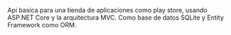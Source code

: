 Api basica para una tienda de aplicaciones como play store, usando ASP.NET Core y la arquitectura MVC. Como base de datos SQLite y Entity Framework como ORM.
